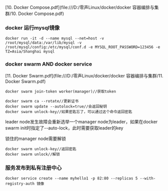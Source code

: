 [10. Docker Compose.pdf](file:///D:/零声Linux/docker/docker 容器编排与集群/10. Docker Compose.pdf)

### docker 运行mysql镜像

```
docker run -it -d --name mysql --net=host -v /root/mysql/data:/var/lib/mysql -v /root/mysql/config:/etc/mysql/conf.d -e MYSQL_ROOT_PASSWORD=123456 -e TZ=Asia/Shanghai mysql
```

### docker swarm AND docker service

[11. Docker Swarm.pdf](file:///D:/零声Linux/docker/docker 容器编排与集群/11. Docker Swarm.pdf)

```
docker swarm join-token worker(manager)//获取token
```

```
docker swarm ca --rotate//更新证书
docker swarm update --autolock=true//会返回秘钥
docker swarm unlock-key//如果密匙忘了，可以通过这个命令返回密匙
```

leader node发生故障会重新选举一个manager node为leader，如果在docker swarm init时指定了--auto-lock，此时需要获取leader的key

锁住的manager node需要解锁

```
docker swarm unlock-key//返回密匙
docker swarm unlock//解锁
```

### 服务发布到私有注册中心

```
docker service create --name myhello1 -p 82:80 --replicas 5 --with-registry-auth 镜像
```

